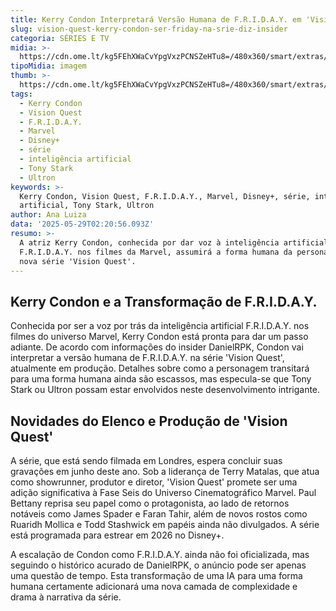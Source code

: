 ```yaml
---
title: Kerry Condon Interpretará Versão Humana de F.R.I.D.A.Y. em 'Vision Quest'
slug: vision-quest-kerry-condon-ser-friday-na-srie-diz-insider
categoria: SÉRIES E TV
midia: >-
  https://cdn.ome.lt/kg5FEhXWaCvYpgVxzPCNSZeHTu8=/480x360/smart/extras/conteudos/sem_titulo16.png
tipoMidia: imagem
thumb: >-
  https://cdn.ome.lt/kg5FEhXWaCvYpgVxzPCNSZeHTu8=/480x360/smart/extras/conteudos/sem_titulo16.png
tags:
  - Kerry Condon
  - Vision Quest
  - F.R.I.D.A.Y.
  - Marvel
  - Disney+
  - série
  - inteligência artificial
  - Tony Stark
  - Ultron
keywords: >-
  Kerry Condon, Vision Quest, F.R.I.D.A.Y., Marvel, Disney+, série, inteligência
  artificial, Tony Stark, Ultron
author: Ana Luiza
data: '2025-05-29T02:20:56.093Z'
resumo: >-
  A atriz Kerry Condon, conhecida por dar voz à inteligência artificial
  F.R.I.D.A.Y. nos filmes da Marvel, assumirá a forma humana da personagem na
  nova série 'Vision Quest'.
---
```


## Kerry Condon e a Transformação de F.R.I.D.A.Y.

Conhecida por ser a voz por trás da inteligência artificial F.R.I.D.A.Y. nos filmes do universo Marvel, Kerry Condon está pronta para dar um passo adiante. De acordo com informações do insider DanielRPK, Condon vai interpretar a versão humana de F.R.I.D.A.Y. na série 'Vision Quest', atualmente em produção. Detalhes sobre como a personagem transitará para uma forma humana ainda são escassos, mas especula-se que Tony Stark ou Ultron possam estar envolvidos neste desenvolvimento intrigante.

## Novidades do Elenco e Produção de 'Vision Quest'

A série, que está sendo filmada em Londres, espera concluir suas gravações em junho deste ano. Sob a liderança de Terry Matalas, que atua como showrunner, produtor e diretor, 'Vision Quest' promete ser uma adição significativa à Fase Seis do Universo Cinematográfico Marvel. Paul Bettany reprisa seu papel como o protagonista, ao lado de retornos notáveis como James Spader e Faran Tahir, além de novos rostos como Ruaridh Mollica e Todd Stashwick em papéis ainda não divulgados. A série está programada para estrear em 2026 no Disney+.

A escalação de Condon como F.R.I.D.A.Y. ainda não foi oficializada, mas seguindo o histórico acurado de DanielRPK, o anúncio pode ser apenas uma questão de tempo. Esta transformação de uma IA para uma forma humana certamente adicionará uma nova camada de complexidade e drama à narrativa da série.

